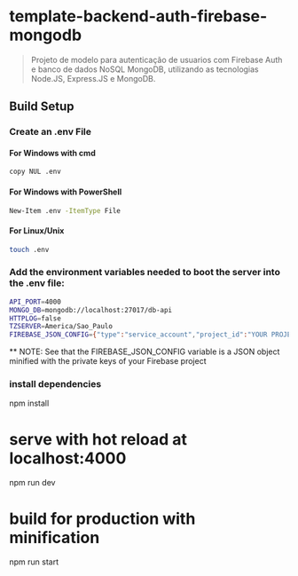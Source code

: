 # template-backend-auth-firebase-mongodb

> Projeto de modelo para autenticação de usuarios com Firebase Auth e banco de dados NoSQL MongoDB, utilizando as tecnologias Node.JS, Express.JS e MongoDB.

## Build Setup

### Create an .env File
#### For Windows with cmd
```bash
copy NUL .env 
```
#### For Windows with PowerShell
```bash
New-Item .env -ItemType File
```
#### For Linux/Unix
```bash
touch .env 
```

### Add the environment variables needed to boot the server into the .env file:
```bash
API_PORT=4000
MONGO_DB=mongodb://localhost:27017/db-api
HTTPLOG=false
TZSERVER=America/Sao_Paulo
FIREBASE_JSON_CONFIG={"type":"service_account","project_id":"YOUR PROJECT ID","private_key_id":"YOUR PRIVATE KEY ID","private_key":"YOUR PRIVATE KEY","client_email":"YOUR PROJECT CLIENT EMAIL","client_id":"YOUR PROJECT CLIENT ID","auth_uri":"YOUR PROJECT AUTH URI","token_uri":"YOUR PROJECT TOKEN AUTH URI","auth_provider_x509_cert_url":"YOUR PROJECT AUTH PROVIDER X509 CERT URL","client_x509_cert_url":"YOUR PROJECT CLIENT PROVIDER X509 CERT URL"}
```
** NOTE: See that the FIREBASE_JSON_CONFIG variable is a JSON object minified with the private keys of your Firebase project
### install dependencies
npm install

# serve with hot reload at localhost:4000
npm run dev

# build for production with minification
npm run start
